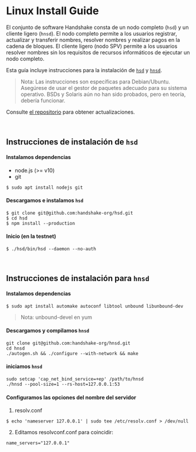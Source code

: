 # Linux Install Guide

El conjunto de software Handshake consta de un nodo completo (`hsd`) y un cliente ligero (`hnsd`). El nodo completo permite a los usuarios registrar, actualizar y transferir nombres, resolver nombres y realizar pagos en la cadena de bloques. El cliente ligero (nodo SPV) permite a los usuarios resolver nombres sin los requisitos de recursos informáticos de ejecutar un nodo completo.

Esta guía incluye instrucciones para la instalación de 
[`hsd`](#hsd-installation-instructions) y
[`hnsd`](#hnsd-installation-instructions).

> Nota: Las instrucciones son específicas para Debian/Ubuntu. Asegúrese de usar el gestor de paquetes adecuado para su sistema operativo. BSDs y Solaris aún no han sido probados, pero en teoría, debería funcionar.

Consulte [el repositorio](https://github.com/handshake-org/hsd#install) para obtener actualizaciones.

<br/>

## Instrucciones de instalación de `hsd`
#### Instalamos dependencias
- node.js (>= v10)
- git
```
$ sudo apt install nodejs git
```

#### Descargamos e instalamos `hsd`
```
$ git clone git@github.com:handshake-org/hsd.git
$ cd hsd
$ npm install --production
```

#### Inicio (en la testnet)
```
$ ./hsd/bin/hsd --daemon --no-auth
```

<br/>

## Instrucciones de instalación para `hnsd`
#### Instalamos dependencias
```
$ sudo apt install automake autoconf libtool unbound libunbound-dev
```
>Nota: unbound-devel en yum

#### Descargamos y compilamos `hnsd`
```
git clone git@github.com:handshake-org/hnsd.git
cd hnsd
./autogen.sh && ./configure --with-network && make
```

#### iniciamos `hnsd`
```
sudo setcap 'cap_net_bind_service=+ep' /path/to/hnsd
./hnsd --pool-size=1 --rs-host=127.0.0.1:53
```

#### Configuramos las opciones del nombre del servidor
1. resolv.conf
```
$ echo 'nameserver 127.0.0.1' | sudo tee /etc/resolv.conf > /dev/null
```

2. Editamos resolvconf.conf para coincidir:
```
name_servers="127.0.0.1"
```
